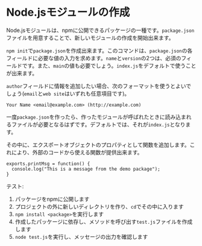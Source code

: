 # Node.jsモジュールの作成

Node.jsモジュールは、npmに公開できるパッケージの一種です。`package.json`ファイルを用意することで、新しいモジュールの作成を開始出来ます。  

`npm init`で`package.json`を作成出来ます。このコマンドは、`package.json`の各フィールドに必要な値の入力を求めます。`name`と`version`の2つは、必須のフィールドです。また、`main`の値も必要でしょう。`index.js`をデフォルトで使うことが出来ます。  

`author`フィールドに情報を追加したい場合、次のフォーマットを使うとよいでしょう(`email`と`web site`はいずれも任意項目です)。  

```
Your Name <email@example.com> (http://example.com)
```

一度`package.json`を作ったら、作ったモジュールが呼ばれたときに読み込まれるファイルが必要となるはずです。デフォルトでは、それが`index.js`となります。  

その中に、エクスポートオブジェクトのプロパティとして関数を追加します。これにより、外部のコードから使える関数が提供出来ます。  

```
exports.printMsg = function() {
  console.log("This is a message from the demo package");
}
```

テスト:  
1. パッケージをnpmに公開します
1. プロジェクトの外に新しいディレクトリを作り、`cd`でその中に入ります
1. `npm install <package>`を実行します
1. 作成したパッケージに依存し、メソッドを呼び出す`test.js`ファイルを作成します
1. `node test.js`を実行し、メッセージの出力を確認します

